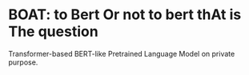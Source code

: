 # BOAT: to Bert Or not to bert thAt is The question
Transformer-based BERT-like Pretrained Language Model on private purpose.
